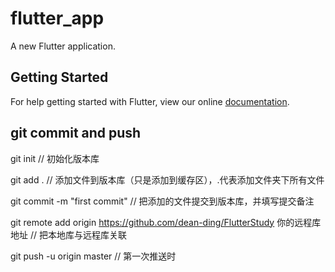 # flutter_app

A new Flutter application.

## Getting Started

For help getting started with Flutter, view our online
[documentation](https://flutter.io/).

## git commit and push

git init   // 初始化版本库

git add .   // 添加文件到版本库（只是添加到缓存区），.代表添加文件夹下所有文件 

git commit -m "first commit" // 把添加的文件提交到版本库，并填写提交备注

git remote add origin https://github.com/dean-ding/FlutterStudy 你的远程库地址  // 把本地库与远程库关联

git push -u origin master    // 第一次推送时

